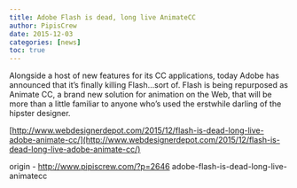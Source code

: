 ```yaml
---
title: Adobe Flash is dead, long live AnimateCC
author: PipisCrew
date: 2015-12-03
categories: [news]
toc: true
---
```


Alongside a host of new features for its CC applications, today Adobe has announced that it’s finally killing Flash…sort of.
Flash is being repurposed as Animate CC, a brand new solution for animation on the Web, that will be more than a little familiar to anyone who’s used the erstwhile darling of the hipster designer.

[http://www.webdesignerdepot.com/2015/12/flash-is-dead-long-live-adobe-animate-cc/](http://www.webdesignerdepot.com/2015/12/flash-is-dead-long-live-adobe-animate-cc/)

origin - http://www.pipiscrew.com/?p=2646 adobe-flash-is-dead-long-live-animatecc